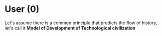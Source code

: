 # User (0)

Let's assume there is a common principle that predicts the flow of history, let's call it **Model of Development of Technological civilization**